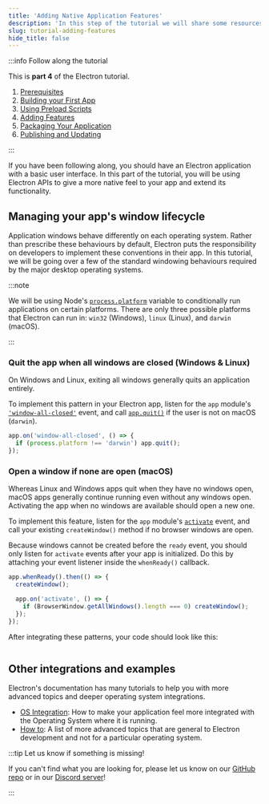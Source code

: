 ```yaml
---
title: 'Adding Native Application Features'
description: 'In this step of the tutorial we will share some resources you should read to add features to your application'
slug: tutorial-adding-features
hide_title: false
---
```


:::info Follow along the tutorial

This is **part 4** of the Electron tutorial.

1. [Prerequisites][prerequisites]
1. [Building your First App][building your first app]
1. [Using Preload Scripts][main-renderer]
1. [Adding Features][features]
1. [Packaging Your Application][packaging]
1. [Publishing and Updating][updates]

:::

If you have been following along, you should have an Electron application
with a basic user interface. In this part of the tutorial, you will be
using Electron APIs to give a more native feel to your app and extend
its functionality.

## Managing your app's window lifecycle

Application windows behave differently on each operating system. Rather than
prescribe these behaviours by default, Electron puts the responsibility on developers
to implement these conventions in their app. In this tutorial, we will be going over
a few of the standard windowing behaviours required by the major desktop operating
systems.

:::note

We will be using Node's [`process.platform`][node-platform] variable
to conditionally run applications on certain platforms. There are only three
possible platforms that Electron can run in: `win32` (Windows), `linux` (Linux),
and `darwin` (macOS).

:::

### Quit the app when all windows are closed (Windows & Linux)

On Windows and Linux, exiting all windows generally quits an application entirely.

To implement this pattern in your Electron app, listen for the `app` module's
[`'window-all-closed'`][window-all-closed] event, and call [`app.quit()`][app-quit]
if the user is not on macOS (`darwin`).

```js
app.on('window-all-closed', () => {
  if (process.platform !== 'darwin') app.quit();
});
```

### Open a window if none are open (macOS)

Whereas Linux and Windows apps quit when they have no windows open, macOS apps generally
continue running even without any windows open. Activating the app when no windows
are available should open a new one.

To implement this feature, listen for the `app` module's [`activate`][activate]
event, and call your existing `createWindow()` method if no browser windows are open.

Because windows cannot be created before the `ready` event, you should only listen for
`activate` events after your app is initialized. Do this by attaching your event listener
inside the `whenReady()` callback.

```js
app.whenReady().then(() => {
  createWindow();

  app.on('activate', () => {
    if (BrowserWindow.getAllWindows().length === 0) createWindow();
  });
});
```

After integrating these patterns, your code should look like this:

```fiddle docs/latest/fiddles/windows-lifecycle

```

## Other integrations and examples

Electron's documentation has many tutorials to help you with more advanced topics
and deeper operating system integrations.

- [OS Integration]: How to make your application feel more integrated with the Operating
  System where it is running.
- [How to]: A list of more advanced topics that are general to Electron development and
  not for a particular operating system.

:::tip Let us know if something is missing!

If you can't find what you are looking for, please let us know on our [GitHub repo] or in
our [Discord server][discord]!

:::

<!-- Link labels -->

[activate]: latest/api/app.md#event-activate-macos
[app-quit]: latest/api/app.md#appquit
[discord]: https://discord.com/invite/APGC3k5yaH
[github repo]: https://github.com/electron/electronjs.org-new/issues/new
[how to]: ./examples.md
[node-platform]: https://nodejs.org/api/process.html#process_process_platform
[os integration]: ./os-integration.md
[window-all-closed]: latest/api/app.md#event-window-all-closed

<!-- Tutorial links -->

[prerequisites]: tutorial-1-prerequisites.md
[building your first app]: tutorial-2-scaffolding.md
[main-renderer]: tutorial-3-main-renderer.md
[features]: tutorial-4-adding-features.md
[packaging]: tutorial-5-packaging.md
[updates]: tutorial-6-publishing-updating.md
